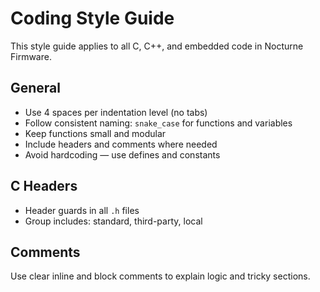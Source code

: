 # Coding Style Guide

This style guide applies to all C, C++, and embedded code in Nocturne Firmware.

## General

- Use 4 spaces per indentation level (no tabs)
- Follow consistent naming: `snake_case` for functions and variables
- Keep functions small and modular
- Include headers and comments where needed
- Avoid hardcoding — use defines and constants

## C Headers

- Header guards in all `.h` files
- Group includes: standard, third-party, local

## Comments

Use clear inline and block comments to explain logic and tricky sections.
